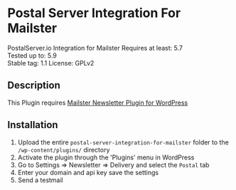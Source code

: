 # Postal Server Integration For Mailster

PostalServer.io Integration for Mailster
Requires at least: 5.7  
Tested up to: 5.9  
Stable tag: 1.1
License: GPLv2

## Description

This Plugin requires [Mailster Newsletter Plugin for WordPress](https://mailster.co/?utm_campaign=wporg&utm_source=postal+integration+for+mailster&utm_medium=readme)

## Installation

1. Upload the entire `postal-server-integration-for-mailster` folder to the `/wp-content/plugins/` directory
2. Activate the plugin through the 'Plugins' menu in WordPress
3. Go to Settings => Newsletter => Delivery and select the `Postal` tab
4. Enter your domain and api key save the settings
5. Send a testmail

